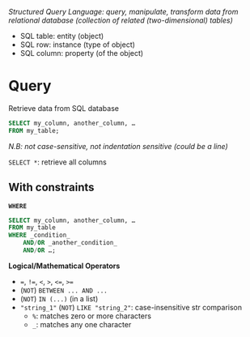 *Structured Query Language: query, manipulate, transform data from relational database (collection of related (two-dimensional) tables)*

- SQL table: entity (object)
- SQL row: instance (type of object)
- SQL column: property (of the object)

# Query

Retrieve data from SQL database

```sql
SELECT my_column, another_column, …
FROM my_table;
```
*N.B: not case-sensitive, not indentation sensitive (could be a line)*

`SELECT *`: retrieve all columns

## With constraints

**`WHERE`**

```sql
SELECT my_column, another_column, …
FROM my_table
WHERE _condition_
	AND/OR _another_condition_
	AND/OR …;
```

**Logical/Mathematical Operators**
- `=`, `!=`, `<`, `>`, `<=`, `>=`
- (`NOT`) `BETWEEN ... AND ...`
- (`NOT`) `IN (...)` (in a list)
- `"string_1"` (`NOT`) `LIKE "string_2"`: case-insensitive str comparison
	- `%`: matches zero or more characters
	- `_`: matches any one character

